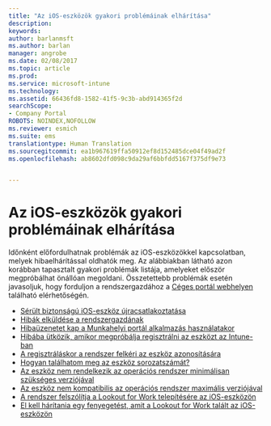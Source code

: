 ```yaml
---
title: "Az iOS-eszközök gyakori problémáinak elhárítása"
description: 
keywords: 
author: barlanmsft
ms.author: barlan
manager: angrobe
ms.date: 02/08/2017
ms.topic: article
ms.prod: 
ms.service: microsoft-intune
ms.technology: 
ms.assetid: 66436fd8-1582-41f5-9c3b-abd914365f2d
searchScope:
- Company Portal
ROBOTS: NOINDEX,NOFOLLOW
ms.reviewer: esmich
ms.suite: ems
translationtype: Human Translation
ms.sourcegitcommit: ea1b967619ffa50912ef8d152485dce04f49ad2f
ms.openlocfilehash: ab8602dfd098c9da29af6bbfdd5167f375df9e73


---
```


# <a name="fix-common-issues-with-your-ios-device"></a>Az iOS-eszközök gyakori problémáinak elhárítása

Időnként előfordulhatnak problémák az iOS-eszközökkel kapcsolatban, melyek hibaelhárítással oldhatók meg. Az alábbiakban látható azon korábban tapasztalt gyakori problémák listája, amelyeket először megpróbálhat önállóan megoldani. Összetettebb problémák esetén javasoljuk, hogy forduljon a rendszergazdához a [Céges portál webhelyen](http://portal.manage.microsoft.com) található elérhetőségén.

- [Sérült biztonságú iOS-eszköz újracsatlakoztatása](how-to-reconnect-a-compromised-ios-device.md)
- [Hibák elküldése a rendszergazdának](send-errors-to-your-it-admin-ios.md)
- [Hibaüzenetet kap a Munkahelyi portál alkalmazás használatakor](you-get-an-error-while-using-the-company-portal-app-ios.md)
- [Hibába ütközik, amikor megpróbálja regisztrálni az eszközt az Intune-ban](you-see-errors-while-trying-to-enroll-your-device-in-intune-ios.md)
- [A regisztráláskor a rendszer felkéri az eszköz azonosítására](you-are-asked-to-identify-your-device-when-trying-to-enroll-ios.md)
- [Hogyan találhatom meg az eszköz sorozatszámát?](how-do-i-find-the-serial-number-on-my-device-ios.md)
- [Az eszköz nem rendelkezik az operációs rendszer minimálisan szükséges verziójával](you-need-to-update-your-ios-device.md)
- [Az eszköz nem kompatibilis az operációs rendszer maximális verziójával](you-need-to-update-your-ios-device.md)
- [A rendszer felszólítja a Lookout for Work telepítésére az iOS-eszközön](you-are-prompted-to-install-lookout-for-work-ios.md)
- [El kell hárítania egy fenyegetést, amit a Lookout for Work talált az iOS-eszközön](you-need-to-resolve-a-threat-found-by-lookout-for-work-ios.md)



<!--HONumber=Feb17_HO2-->


